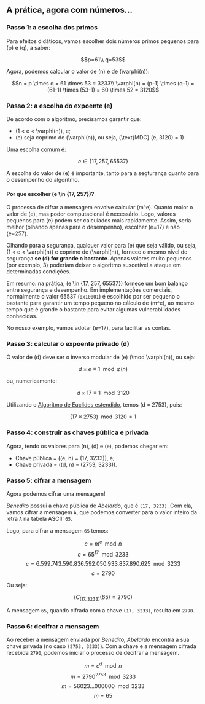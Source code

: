 ## A prática, agora com números...

### Passo 1: a escolha dos primos

Para efeitos didáticos, vamos escolher dois números primos pequenos
para \(p\) e \(q\), a saber:

$$p=61\\
q=53$$

Agora, podemos calcular o valor de \(n\) e de \(\varphi(n)\):

$$n = p \times q = 61 \times 53 = 3233\\
\varphi(n) = (p-1) \times (q-1) = (61-1) \times (53-1) = 60 \times 52 = 3120$$

### Passo 2: a escolha do expoente \(e\)

De acordo com o algoritmo, precisamos garantir que:

- \(1 < e < \varphi(n)\), e;
- \(e\) seja coprimo de \(\varphi(n)\), ou seja, \(\text{MDC} (e, 3120) = 1\)

Uma escolha comum é:

$$e \in \{17, 257, 65537\}$$

A escolha do valor de \(e\) é importante, tanto para a segturança
quanto para o desempenho do algoritmo.

#### Por que escolher \(e \in \{17, 257\}\)?

O processo de cifrar a mensagem envolve calcular \(m^e\). Quanto
maior o valor de \(e\), mas poder computacional é necessário. Logo,
valores pequenos para \(e\) podem ser calculados mais rapidamente. Assim,
seria melhor (olhando apenas para o desempenho), escolher \(e=17\) e não
\(e=257\).

Olhando para a segurança, qualquer valor para \(e\) que seja válido,
ou seja, \(1 < e < \varphi(n)\) e coprimo de \(\varphi(n)\), fornece o mesmo nível de segurança
**se \(d\) for grande o bastante**. Apenas valores muito pequenos
(por exemplo, 3) poderiam deixar o algoritmo suscetível a ataque em
determinadas condições.

Em resumo: na prática, \(e \in \{17, 257, 65537\}\) fornece um bom
balanço entre segurança e desempenho.  Em implementações comerciais,
normalmente o valor 65537 (`0x10001`) é escolhido por ser pequeno
o bastante para garantir um tempo pequeno no cálculo de \(m^e\),
ao mesmo tempo que é grande o bastante para evitar algumas
vulnerabilidades conhecidas.

No nosso exemplo, vamos adotar \(e=17\), para facilitar as contas.

### Passo 3: calcular o expoente privado \(d\)

O valor de \(d\) deve ser o inverso modular de \(e\) \(\mod \varphi(n)\),
ou seja:

$$d \times e \equiv 1 \mod \varphi(n)$$

ou, numericamente:

$$d \times 17 \equiv 1 \mod 3120$$

Utilizando o [Algoritmo de Euclides estendido](https://pt.wikipedia.org/wiki/Algoritmo_de_Euclides_estendido), 
temos \(d = 2753\), pois:

$$(17 \times 2753) \mod 3120 = 1$$

### Passo 4: construir as chaves pública e privada

Agora, tendo os valores para \(n\), \(d\) e \(e\), podemos chegar em:

- Chave pública = \((e, n) = (17, 3233)\), e;
- Chave privada = \((d, n) = (2753, 3233)\).

### Passo 5: cifrar a mensagem

Agora podemos cifrar uma mensagem!

*Benedito* possui a chave pública de *Abelardo*, que é `(17, 3233)`.
Com ela, vamos cifrar a mensagem `A`, que podemos converter para o
valor inteiro da letra `A` na tabela ASCII: `65`.

Logo, para cifrar a mensagem `65` temos:

$$c = m^e \mod n$$
$$c = 65^{17} \mod 3233$$
$$c = 6.599.743.590.836.592.050.933.837.890.625 \mod 3233$$
$$c = 2790$$

Ou seja:

$$(C_{(17, 3233)}(65)=2790)$$

A mensagem `65`, quando cifrada com a chave `(17, 3233)`,
resulta em `2790`.

### Passo 6: decifrar a mensagem

Ao receber a mensagem enviada por *Benedito*, *Abelardo* encontra
a sua chave privada (no caso `(2753, 3233)`).  Com a chave e a mensagem
cifrada recebida `2790`, podemos iniciar o processo de decifrar a mensagem.

$$m = c^d \mod n$$
$$m = 2790^{2753} \mod 3233$$
$$m = 56023\ldots000000 \mod 3233$$
$$m = 65$$
